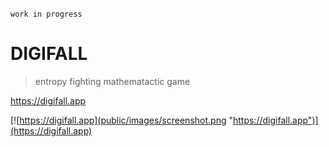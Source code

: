 `work in progress`

# DIGIFALL

> entropy fighting mathematactic game

https://digifall.app

[![https://digifall.app](public/images/screenshot.png "https://digifall.app")](https://digifall.app)
